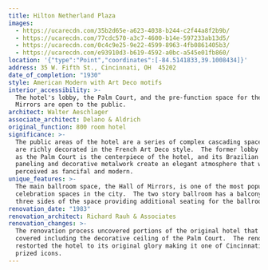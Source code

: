 ```yaml
---
title: Hilton Netherland Plaza
images:
  - https://ucarecdn.com/35b2d65e-a623-4038-b244-c2f44a8f2b9b/
  - https://ucarecdn.com/77cdc570-a3c7-4600-b14e-597233ab13d5/
  - https://ucarecdn.com/0c4c9e25-9e22-4599-8963-4fb0861405b3/
  - https://ucarecdn.com/e93910d3-b619-4592-a0bc-a545e01fb860/
location: '{"type":"Point","coordinates":[-84.5141833,39.1008434]}'
address: 35 W. Fifth St., Cincinnati, OH  45202
date_of_completion: "1930"
style: American Modern with Art Deco motifs
interior_accessibility: >-
  The hotel's lobby, the Palm Court, and the pre-function space for the Hall of
  Mirrors are open to the public.
architect: Walter Aeschlager
associate_architect: Delano & Aldrich
original_function: 800 room hotel
significance: >-
  The public areas of the hotel are a series of complex cascading spaces that
  are richly decorated in the French Art Deco style.  The former lobby now known
  as the Palm Court is the centerpiece of the hotel, and its Brazilian rosewood
  paneling and decorative metalwork create an elegant atmosphere that was once
  perceived as fancifal and modern.
unique_features: >-
  The main ballroom space, the Hall of Mirrors, is one of the most popular
  celebration spaces in the city.  The two story ballroom has a balcony wrapping
  three sides of the space providing additional seating for the ballroom.
renovation_date: "1983"
renovation_architect: Richard Rauh & Associates
renovation_changes: >-
  The renovation process uncovered portions of the original hotel that had been
  covered including the decorative ceiling of the Palm Court.  The renovation
  restorted the hotel to its original glory making it one of Cincinnati's most
  prized icons.
---
```

